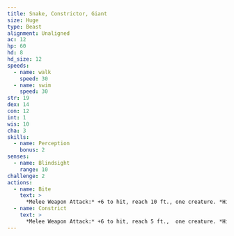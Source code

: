 ```yaml
---
title: Snake, Constrictor, Giant
size: Huge
type: Beast
alignment: Unaligned
ac: 12
hp: 60
hd: 8
hd_size: 12
speeds:
  - name: walk
    speed: 30
  - name: swim
    speed: 30
str: 19
dex: 14
con: 12
int: 1
wis: 10
cha: 3
skills:
  - name: Perception
    bonus: 2
senses:
  - name: Blindsight
    range: 10
challenge: 2
actions:
  - name: Bite
    text: >
      *Melee Weapon Attack:* +6 to hit, reach 10 ft., one creature. *Hit:* 11 (2d6 + 4) piercing damage.
  - name: Constrict
    text: >
      *Melee Weapon Attack:* +6 to hit, reach 5 ft.,  one creature. *Hit:* 13 (2d8 + 4) bludgeoning damage,  and the target is grappled (escape DC 16). Until this grapple ends, the creature is restrained, and the snake can't constrict another target.
---
```

